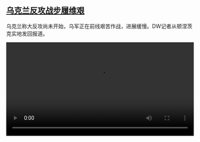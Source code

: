 <!--1688393826000-->
[乌克兰反攻战步履维艰](https://www.dw.com/zh/%E4%B9%8C%E5%85%8B%E5%85%B0%E5%8F%8D%E6%94%BB%E6%88%98%E6%AD%A5%E5%B1%A5%E7%BB%B4%E8%89%B0/a-66102638)
------

<p>乌克兰称大反攻尚未开始，乌军正在前线艰苦作战，进展缓慢。DW记者从顿涅茨克实地发回报道。</small></p><video src="https://tvdownloaddw-a.akamaihd.net/dwtv_video/flv/vdt_zh/2023/bchi230703_001_front_01r_AVC_480x270.mp4" controls style="width:100%"></video>
